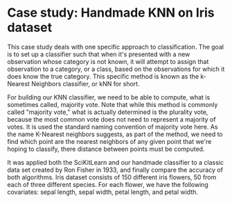 # Case study: Handmade KNN on Iris dataset

This case study deals with one specific approach to classification.
The goal is to set up a classifier such that when
it's presented with a new observation whose category is not known,
it will attempt to assign that observation to a category, or a class,
based on the observations for which it does know the true category.
This specific method is known as the k-Nearest Neighbors classifier,
or kNN for short.

For building our KNN classifier, we need to be
able to compute, what is sometimes called, majority vote.
Note that while this method is commonly called "majority vote," what is actually determined is the plurality vote, because the most common vote does not need to represent a majority of votes. 
It is used the standard naming convention of majority vote here.
As the name K-Nearest neighbors suggests, as part of the method,
we need to find which point are the nearest neighbors of any given point
that we're hoping to classify, there distance between points must be computed.

It was applied both the SciKitLearn and our handmade classifier
to a classic data set created by Ron Fisher in 1933, and finally compare the accuracy of both algorithms.
Iris dataset consists of 150 different iris flowers, 50 from each of three different species.
For each flower, we have the following covariates: sepal length, sepal width,
petal length, and petal width.



